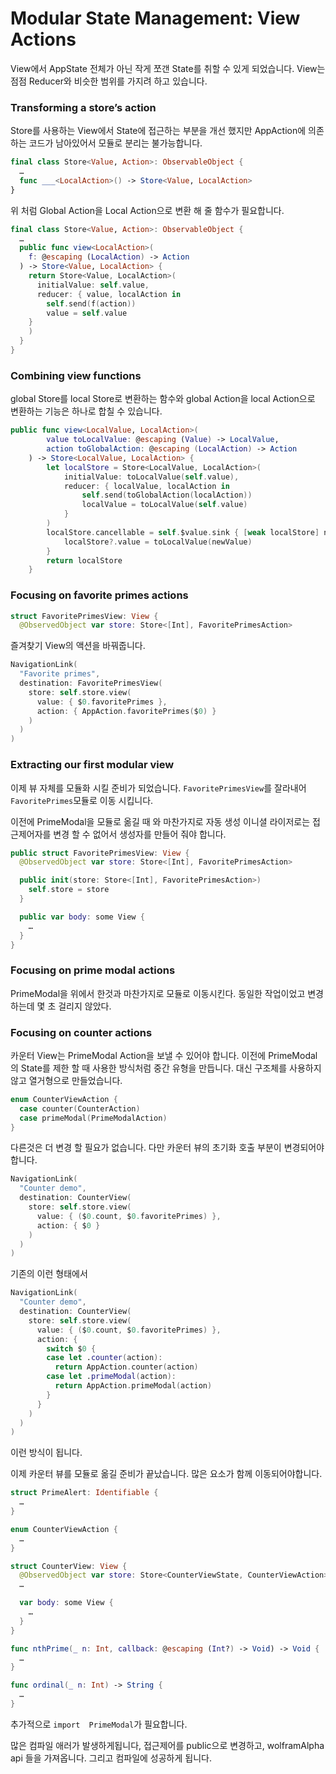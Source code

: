 # Modular State Management: View Actions

 View에서 AppState 전체가 아닌 작게 쪼갠 State를 취할 수 있게 되었습니다. View는 점점 Reducer와 비슷한 범위를 가지려 하고 있습니다.



### Transforming a store’s action

 Store를 사용하는 View에서 State에 접근하는 부분을 개선 했지만 AppAction에 의존하는 코드가 남아있어서 모듈로 분리는 불가능합니다.

```swift
final class Store<Value, Action>: ObservableObject {
  …
  func ___<LocalAction>() -> Store<Value, LocalAction>
}
```

 위 처럼 Global Action을 Local Action으로 변환 해 줄 함수가 필요합니다.



```swift
final class Store<Value, Action>: ObservableObject {
  …
  public func view<LocalAction>(
    f: @escaping (LocalAction) -> Action
  ) -> Store<Value, LocalAction> {
    return Store<Value, LocalAction>(
      initialValue: self.value,
      reducer: { value, localAction in
        self.send(f(action))
        value = self.value
    }
    )
  }
}
```



### Combining view functions

 global Store를 local Store로 변환하는 함수와 global Action을 local Action으로 변환하는 기능은 하나로 합칠 수 있습니다.

```swift
public func view<LocalValue, LocalAction>(
        value toLocalValue: @escaping (Value) -> LocalValue,
        action toGlobalAction: @escaping (LocalAction) -> Action
    ) -> Store<LocalValue, LocalAction> {
        let localStore = Store<LocalValue, LocalAction>(
            initialValue: toLocalValue(self.value),
            reducer: { localValue, localAction in
                self.send(toGlobalAction(localAction))
                localValue = toLocalValue(self.value)
            }
        )
        localStore.cancellable = self.$value.sink { [weak localStore] newValue in
            localStore?.value = toLocalValue(newValue)
        }
        return localStore
    }
```



### Focusing on favorite primes actions

```swift
struct FavoritePrimesView: View {
  @ObservedObject var store: Store<[Int], FavoritePrimesAction>
```

 즐겨찾기 View의 액션을 바꿔줍니다. 

```swift
NavigationLink(
  "Favorite primes",
  destination: FavoritePrimesView(
    store: self.store.view(
      value: { $0.favoritePrimes },
      action: { AppAction.favoritePrimes($0) }
    )
  )
)
```



### Extracting our first modular view

  이제 뷰 자체를 모듈화 시킬 준비가 되었습니다. `FavoritePrimesView`를 잘라내어 `FavoritePrimes`모듈로 이동 시킵니다.

 이전에 PrimeModal을 모듈로 옮길 때 와 마찬가지로 자동 생성 이니셜 라이저로는 접근제어자를 변경 할 수 없어서 생성자를 만들어 줘야 합니다.

```swift
public struct FavoritePrimesView: View {
  @ObservedObject var store: Store<[Int], FavoritePrimesAction>

  public init(store: Store<[Int], FavoritePrimesAction>)
    self.store = store
  }

  public var body: some View {
    …
  }
}
```



### Focusing on prime modal actions

 PrimeModal을 위에서 한것과 마찬가지로 모듈로 이동시킨다. 동일한 작업이었고 변경하는데 몇 초 걸리지 않았다.



### Focusing on counter actions

 카운터 View는 PrimeModal Action을 보낼 수 있어야 합니다. 이전에 PrimeModal의 State를 제한 할 때 사용한 방식처럼 중간 유형을 만듭니다. 대신 구조체를 사용하지않고 열거형으로 만들었습니다.

```swift
enum CounterViewAction {
  case counter(CounterAction)
  case primeModal(PrimeModalAction)
}
```

 다른것은 더 변경 할 필요가 없습니다. 다만 카운터 뷰의 초기화 호출 부분이 변경되어야 합니다.

```swift
NavigationLink(
  "Counter demo",
  destination: CounterView(
    store: self.store.view(
      value: { ($0.count, $0.favoritePrimes) },
      action: { $0 }
    )
  )
)
```

기존의 이런 형태에서

```swift
NavigationLink(
  "Counter demo",
  destination: CounterView(
    store: self.store.view(
      value: { ($0.count, $0.favoritePrimes) },
      action: {
        switch $0 {
        case let .counter(action):
          return AppAction.counter(action)
        case let .primeModal(action):
          return AppAction.primeModal(action)
        }
      }
    )
  )
)
```

이런 방식이 됩니다.

 이제 카운터 뷰를 모듈로 옮길 준비가 끝났습니다. 많은 요소가 함께 이동되어야합니다.

```swift
struct PrimeAlert: Identifiable {
  …
}

enum CounterViewAction {
  …
}

struct CounterView: View {
  @ObservedObject var store: Store<CounterViewState, CounterViewAction>
  …

  var body: some View {
    …
  }
}

func nthPrime(_ n: Int, callback: @escaping (Int?) -> Void) -> Void {
  …
}

func ordinal(_ n: Int) -> String {
  …
}
```

 추가적으로 `import  PrimeModal`가 필요합니다.

 많은 컴파일 애러가 발생하게됩니다, 접근제어를 public으로 변경하고, wolframAlpha api 들을 가져옵니다. 그리고 컴파일에 성공하게 됩니다.


